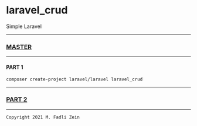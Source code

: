 # laravel_crud
 Simple Laravel

---
### [MASTER](https://github.com/gzeinnumer/laravel_crud)
---

#### PART 1
```
composer create-project laravel/laravel laravel_crud
```

---
### [PART 2](https://github.com/gzeinnumer/laravel_crud/tree/part_2)
---

```
Copyright 2021 M. Fadli Zein
```